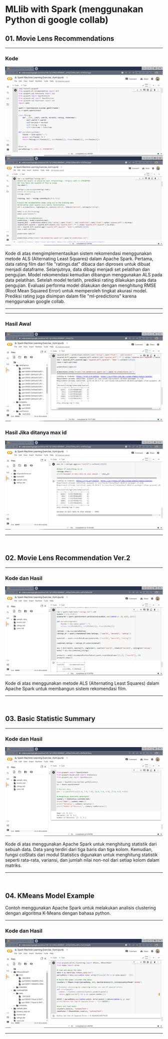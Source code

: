 <h1>MLlib with Spark (menggunakan Python di google collab)</h1>
<h2>01. Movie Lens Recommendations</h2>
<hr/>
<h3>Kode</h3>
<img src="https://github.com/2azmi2/Tugas-Big-Data/blob/main/MLlib%20with%20Spark/code/01_example.png")>
<img src="https://github.com/2azmi2/Tugas-Big-Data/blob/main/MLlib%20with%20Spark/code/02_example.png")>
<p>Kode di atas mengimplementasikan sistem rekomendasi menggunakan metode ALS (Alternating Least Squares) dalam Apache Spark. Pertama, data rating film dari file "ratings.dat" dibaca dan diproses untuk dibuat menjadi dataframe. Selanjutnya, data dibagi menjadi set pelatihan dan pengujian. Model rekomendasi kemudian dibangun menggunakan ALS pada data pelatihan. Setelah model terlatih, prediksi rating dilakukan pada data pengujian. Evaluasi performa model dilakukan dengan menghitung RMSE (Root Mean Squared Error) untuk memperoleh tingkat akurasi model. Prediksi rating juga disimpan dalam file "ml-predictions" karena menggunakan google collab.</p>
<hr/>
<hr/>
<h3>Hasil Awal</h3>
<img src="https://github.com/2azmi2/Tugas-Big-Data/blob/main/MLlib%20with%20Spark/img/01_Movie%20Lens%20Recommendation.png")>
<h3>Hasil Jika ditanya max id</h3>
<img src="https://github.com/2azmi2/Tugas-Big-Data/blob/main/MLlib%20with%20Spark/img/02_Movie%20Lens%20Recommendation%20Max%20User%20Id.png")>
<hr/><br>
<h2>02. Movie Lens Recommendation Ver.2</h2>
<hr/>
<h3>Kode dan Hasil</h3>
<img src="https://github.com/2azmi2/Tugas-Big-Data/blob/main/MLlib%20with%20Spark/img/03_Movie%20Lens%20Recommendation%20ver%202.png")>
<p>Kode di atas menggunakan metode ALS (Alternating Least Squares) dalam Apache Spark untuk membangun sistem rekomendasi film.</p>
<hr/><br>
<h2>03. Basic Statistic Summary</h2>
<hr/>
<h3>Kode dan Hasil</h3>
<img src="https://github.com/2azmi2/Tugas-Big-Data/blob/main/MLlib%20with%20Spark/img/04_Basic%20Statistic%20Summary.png")>
<p>Kode di atas menggunakan Apache Spark untuk menghitung statistik dari sebuah data. Data yang terdiri dari tiga baris dan tiga kolom. Kemudian, fungsi colStats dari modul Statistics digunakan untuk menghitung statistik seperti rata-rata, variansi, dan jumlah nilai non-nol dari setiap kolom dalam matriks.</p>
<hr/><br>
<h2>04. KMeans Model Example</h2>
<p>Contoh menggunakan Apache Spark untuk melakukan analisis clustering dengan algoritma K-Means dengan bahasa python.</p>
<hr/>
<h3>Kode dan Hasil</h3>
<img src="https://github.com/2azmi2/Tugas-Big-Data/blob/main/MLlib%20with%20Spark/img/05_KMeans%20Model%20Example.png")>
<hr/>
